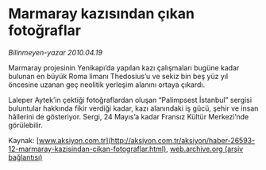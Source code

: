 # Marmaray kazısından çıkan fotoğraflar

*Bilinmeyen-yazar 2010.04.19*

<font class="agenda2NewsSpot">
 Marmaray projesinin Yenikapı’da yapılan kazı çalışmaları bugüne kadar bulunan en büyük Roma limanı Thedosius’u ve sekiz bin beş yüz yıl öncesine uzanan geç neolitik yerleşim alanını ortaya çıkardı.
</font>
<font class="newsDetail">
 <p class="MsoNormal">
  Laleper Aytek’in çektiği fotoğraflardan oluşan “Palimpsest İstanbul” sergisi buluntular hakkında fikir verdiği kadar, kazı alanındaki iş gücü, şehir ve
  <span>
  </span>
  insan hâllerini de gösteriyor. Sergi, 24 Mayıs’a kadar Fransız Kültür Merkezi’nde görülebilir.
 </p>
</font>

Kaynak: [www.aksiyon.com.tr](http://aksiyon.com.tr/aksiyon/haber-26593-12-marmaray-kazisindan-cikan-fotograflar.html), [web.archive.org (arşiv bağlantısı)](http://web.archive.org/web/20101120015913/http://aksiyon.com.tr/aksiyon/haber-26593-12-marmaray-kazisindan-cikan-fotograflar.html)
